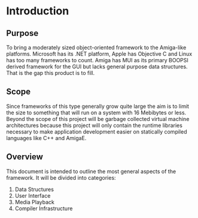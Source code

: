 # Introduction

## Purpose
To bring a moderately sized object-oriented framework to the Amiga-like platforms.  Microsoft has its .NET platform, Apple has Objective C and Linux has too many frameworks to count.  Amiga has MUI as its primary BOOPSI derived framework for the GUI but lacks general purpose data structures.  That is the gap this product is to fill.

## Scope
Since frameworks of this type generally grow quite large the aim is to limit the size to something that will run on a system with 16 Mebibytes or less.  Beyond the scope of this project will be garbage collected virtual machine architectures because this project will only contain the runtime libraries necessary to make application development easier on statically compiled languages like C++ and AmigaE.

## Overview
This document is intended to outline the most general aspects of the framework.  It will be divided into categories:

1. Data Structures
1. User Interface
1. Media Playback
1. Compiler Infrastructure
